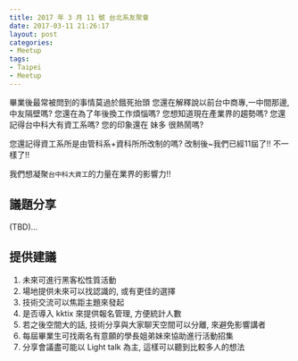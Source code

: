 ```yaml
---
title: 2017 年 3 月 11 號 台北系友聚會
date: 2017-03-11 21:26:17
layout: post
categories:
- Meetup
tags:
- Taipei
- Meetup
---
```

畢業後最常被問到的事情莫過於餓死抬頭
您還在解釋說以前台中商專,一中間那邊,中友隔壁嗎?
您還在為了年後換工作煩惱嗎? 您想知道現在產業界的趨勢嗎?
您還記得台中科大有資工系嗎? 您的印象還在 妹多 很熱鬧嗎?

您還記得資工系所是由管科系+資科所所改制的嗎?
改制後~我們已經11屆了!! 不一樣了!!

我們想凝聚``台中科大資工``的力量在業界的影響力!!

<!--more-->

## 議題分享
(TBD)...

## 提供建議
1. 未來可進行黑客松性質活動
2. 場地提供未來可以找認識的, 或有更佳的選擇
3. 技術交流可以焦距主題來發起
4. 是否導入 kktix 來提供報名管理, 方便統計人數
5. 若之後空間大的話, 技術分享與大家聊天空間可以分離, 來避免影響講者
6. 每屆畢業生可找兩名有意願的學長姐弟妹來協助進行活動招集
7. 分享會議盡可能以 Light talk 為主, 這樣可以聽到比較多人的想法
